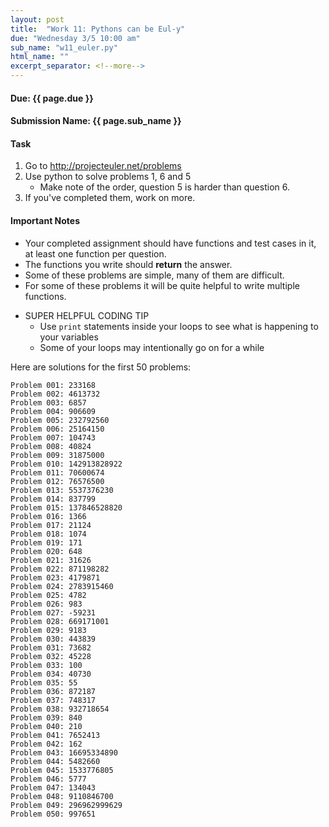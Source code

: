 ```yaml
---
layout: post
title:  "Work 11: Pythons can be Eul-y"
due: "Wednesday 3/5 10:00 am"
sub_name: "w11_euler.py"
html_name: ""
excerpt_separator: <!--more-->
---
```


#### Due: {{ page.due }}
#### Submission Name: {{ page.sub_name }}

#### Task
1. Go to <http://projecteuler.net/problems>
2. Use python to solve problems 1, 6 and 5
   - Make note of the order, question 5 is harder than question 6.
3. If you've completed them, work on more.

#### Important Notes
- Your completed assignment should have functions and test cases in it, at least one function per question.
- The functions you write should __return__ the answer.
- Some of these problems are simple, many of them are difficult.
- For some of these problems it will be quite helpful to write multiple functions.
* SUPER HELPFUL CODING TIP
  * Use `print` statements inside your loops to see what is happening to your variables
  * Some of your loops may intentionally go on for a while

Here are solutions for the first 50 problems:
```
Problem 001: 233168
Problem 002: 4613732
Problem 003: 6857
Problem 004: 906609
Problem 005: 232792560
Problem 006: 25164150
Problem 007: 104743
Problem 008: 40824
Problem 009: 31875000
Problem 010: 142913828922
Problem 011: 70600674
Problem 012: 76576500
Problem 013: 5537376230
Problem 014: 837799
Problem 015: 137846528820
Problem 016: 1366
Problem 017: 21124
Problem 018: 1074
Problem 019: 171
Problem 020: 648
Problem 021: 31626
Problem 022: 871198282
Problem 023: 4179871
Problem 024: 2783915460
Problem 025: 4782
Problem 026: 983
Problem 027: -59231
Problem 028: 669171001
Problem 029: 9183
Problem 030: 443839
Problem 031: 73682
Problem 032: 45228
Problem 033: 100
Problem 034: 40730
Problem 035: 55
Problem 036: 872187
Problem 037: 748317
Problem 038: 932718654
Problem 039: 840
Problem 040: 210
Problem 041: 7652413
Problem 042: 162
Problem 043: 16695334890
Problem 044: 5482660
Problem 045: 1533776805
Problem 046: 5777
Problem 047: 134043
Problem 048: 9110846700
Problem 049: 296962999629
Problem 050: 997651
```
